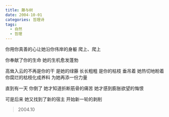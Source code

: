 ```yaml
---
title: 藤与树
date: 2004-10-01
categories: 哲理诗
tags:
  - 自然
  - 哲理
---
```


你用你真善的心让她沿你伟岸的身躯
爬上、爬上
<!--more-->
你奉献了你的生命
她的生机愈发蓬勃

高耸入云的不再是你的干
是她的绿藤 长长粗粗
是你的枯枝 垂吊着
她热切地盼着 你腐烂的枯枝化成养料
为她再添一份力量

直到有一天 你倒了
她才知道折断筋骨的痛苦
她才感到膨胀欲望的悔恨

可是后来 她又找到了新的宿主
开始新一轮的剥削

> 2004.10